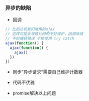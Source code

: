 ### 异步的缺陷
- 回调
```javascript
// 比如之前我们常用的ajax  
// 这样可能会导致代码的不好维护，回调地域
// 不好捕获错误 不能使用 try catch
ajax(function() {
  ajax(function() {
    ajax()
  })
})
```
- 同步”异步请求“需要自己维护计数器
- 代码不优雅

- promise解决以上问题

